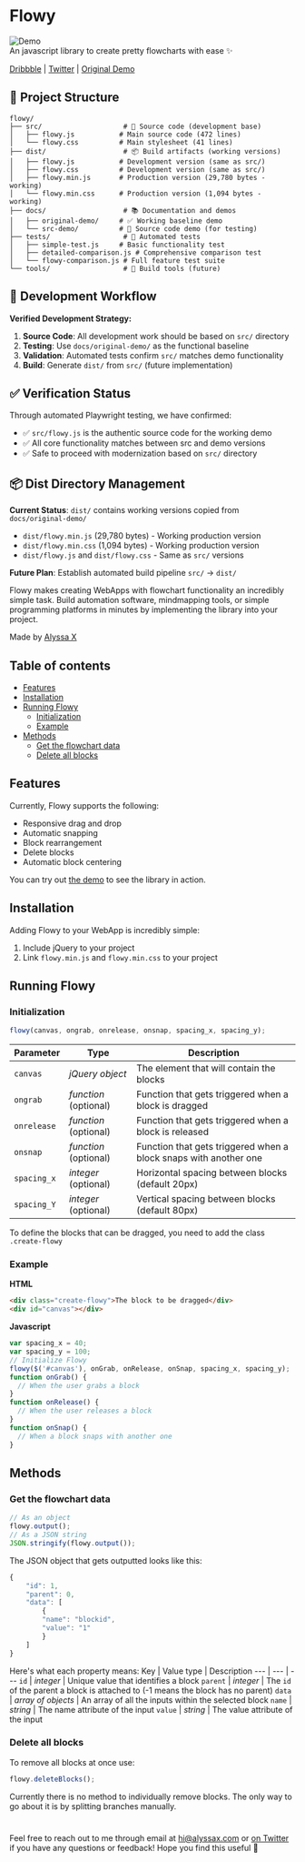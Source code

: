# Flowy

![Demo](https://media.giphy.com/media/dv1C56OywrP7Cn20nr/giphy.gif) <br>An javascript library to
create pretty flowcharts with ease ✨

[Dribbble](demo.com) | [Twitter](demo.com) | [Original Demo](docs/original-demo/)

## 📁 Project Structure

```
flowy/
├── src/                    # 🎯 Source code (development base)
│   ├── flowy.js           # Main source code (472 lines)
│   └── flowy.css          # Main stylesheet (41 lines)
├── dist/                   # 📦 Build artifacts (working versions)
│   ├── flowy.js           # Development version (same as src/)
│   ├── flowy.css          # Development version (same as src/)
│   ├── flowy.min.js       # Production version (29,780 bytes - working)
│   └── flowy.min.css      # Production version (1,094 bytes - working)
├── docs/                   # 📚 Documentation and demos
│   ├── original-demo/     # ✅ Working baseline demo
│   └── src-demo/          # 🧪 Source code demo (for testing)
├── tests/                  # 🧪 Automated tests
│   ├── simple-test.js     # Basic functionality test
│   ├── detailed-comparison.js # Comprehensive comparison test
│   └── flowy-comparison.js # Full feature test suite
└── tools/                  # 🔧 Build tools (future)
```

## 🎯 Development Workflow

**Verified Development Strategy:**

1. **Source Code**: All development work should be based on `src/` directory
2. **Testing**: Use `docs/original-demo/` as the functional baseline
3. **Validation**: Automated tests confirm `src/` matches demo functionality
4. **Build**: Generate `dist/` from `src/` (future implementation)

## ✅ Verification Status

Through automated Playwright testing, we have confirmed:

- ✅ `src/flowy.js` is the authentic source code for the working demo
- ✅ All core functionality matches between src and demo versions
- ✅ Safe to proceed with modernization based on `src/` directory

## 📦 Dist Directory Management

**Current Status**: `dist/` contains working versions copied from `docs/original-demo/`

- `dist/flowy.min.js` (29,780 bytes) - Working production version
- `dist/flowy.min.css` (1,094 bytes) - Working production version
- `dist/flowy.js` and `dist/flowy.css` - Same as `src/` versions

**Future Plan**: Establish automated build pipeline `src/` → `dist/`

Flowy makes creating WebApps with flowchart functionality an incredibly simple task. Build
automation software, mindmapping tools, or simple programming platforms in minutes by implementing
the library into your project.

Made by [Alyssa X](https://alyssax.com)

## Table of contents

- [Features](#features)
- [Installation](#installation)
- [Running Flowy](#running-flowy)
  - [Initialization](#initialization)
  - [Example](#example)
- [Methods](#methods)
  - [Get the flowchart data](#get-the-flowchart-data)
  - [Delete all blocks](#delete-all-blocks)

## Features

Currently, Flowy supports the following:

- Responsive drag and drop
- Automatic snapping
- Block rearrangement
- Delete blocks
- Automatic block centering

You can try out [the demo](https://alyssax.com/x/flowy) to see the library in action.

## Installation

Adding Flowy to your WebApp is incredibly simple:

1. Include jQuery to your project
2. Link `flowy.min.js` and `flowy.min.css` to your project

## Running Flowy

### Initialization

```javascript
flowy(canvas, ongrab, onrelease, onsnap, spacing_x, spacing_y);
```

| Parameter   | Type                  | Description                                                      |
| ----------- | --------------------- | ---------------------------------------------------------------- |
| `canvas`    | _jQuery object_       | The element that will contain the blocks                         |
| `ongrab`    | _function_ (optional) | Function that gets triggered when a block is dragged             |
| `onrelease` | _function_ (optional) | Function that gets triggered when a block is released            |
| `onsnap`    | _function_ (optional) | Function that gets triggered when a block snaps with another one |
| `spacing_x` | _integer_ (optional)  | Horizontal spacing between blocks (default 20px)                 |
| `spacing_Y` | _integer_ (optional)  | Vertical spacing between blocks (default 80px)                   |

To define the blocks that can be dragged, you need to add the class `.create-flowy`

### Example

**HTML**

```html
<div class="create-flowy">The block to be dragged</div>
<div id="canvas"></div>
```

**Javascript**

```javascript
var spacing_x = 40;
var spacing_y = 100;
// Initialize Flowy
flowy($('#canvas'), onGrab, onRelease, onSnap, spacing_x, spacing_y);
function onGrab() {
  // When the user grabs a block
}
function onRelease() {
  // When the user releases a block
}
function onSnap() {
  // When a block snaps with another one
}
```

## Methods

### Get the flowchart data

```javascript
// As an object
flowy.output();
// As a JSON string
JSON.stringify(flowy.output());
```

The JSON object that gets outputted looks like this:

```javascript
{
	"id": 1,
	"parent": 0,
	"data": [
		{
		"name": "blockid",
		"value": "1"
		}
	]
}
```

Here's what each property means: Key | Value type | Description --- | --- | --- `id` | _integer_ |
Unique value that identifies a block `parent` | _integer_ | The `id` of the parent a block is
attached to (-1 means the block has no parent) `data` | _array of objects_ | An array of all the
inputs within the selected block `name` | _string_ | The name attribute of the input `value` |
_string_ | The value attribute of the input

### Delete all blocks

To remove all blocks at once use:

```javascript
flowy.deleteBlocks();
```

Currently there is no method to individually remove blocks. The only way to go about it is by
splitting branches manually.

#

Feel free to reach out to me through email at hi@alyssax.com or
[on Twitter](https://twitter.com/alyssaxuu) if you have any questions or feedback! Hope you find
this useful 💜
